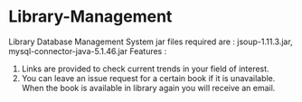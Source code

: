# Library-Management
Library Database Management System
jar files required are :
  jsoup-1.11.3.jar,
  mysql-connector-java-5.1.46.jar
Features : 
  1. Links are provided to check current trends in your field of interest.
  2. You can leave an issue request for a certain book if it is unavailable. When the book is available in library again you will receive
  an email.
